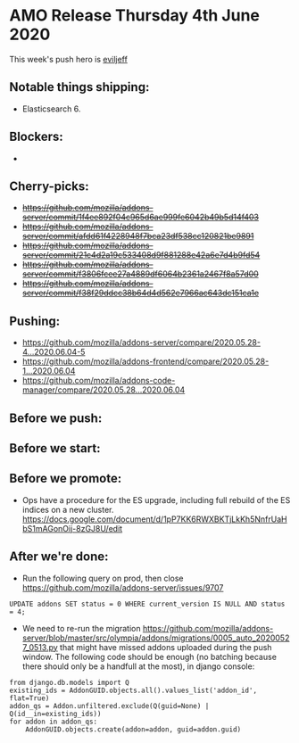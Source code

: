 # AMO Release Thursday 4th June 2020

This week's push hero is [eviljeff](https://github.com/eviljeff)

## Notable things shipping:

- Elasticsearch 6.

## Blockers:

-

## Cherry-picks:

- ~~https://github.com/mozilla/addons-server/commit/1f4ee892f04c965d6ae999fe6042b49b5d14f403~~
- ~~https://github.com/mozilla/addons-server/commit/afdd61f4228948f7bca23df538cc120821be9891~~
- ~~https://github.com/mozilla/addons-server/commit/21c4d2a19c533408d9f881288e42a6e7d4b9fd54~~
- ~~https://github.com/mozilla/addons-server/commit/f3806fcee27a4889df6064b2361a2467f8a57d00~~
- ~~https://github.com/mozilla/addons-server/commit/f38f29ddcc38b64d4d562e7966ac643dc151ca1e~~

## Pushing:

- https://github.com/mozilla/addons-server/compare/2020.05.28-4...2020.06.04-5
- https://github.com/mozilla/addons-frontend/compare/2020.05.28-1...2020.06.04
- https://github.com/mozilla/addons-code-manager/compare/2020.05.28...2020.06.04

## Before we push:

## Before we start:

## Before we promote:

- Ops have a procedure for the ES upgrade, including full rebuild of the ES indices on a new cluster.
  https://docs.google.com/document/d/1pP7KK6RWXBKTjLkKh5NnfrUaHbS1mAGonOij-8zGJ8U/edit


## After we're done:
- Run the following query on prod, then close https://github.com/mozilla/addons-server/issues/9707

`UPDATE addons SET status = 0 WHERE current_version IS NULL AND status = 4;`

- We need to re-run the migration https://github.com/mozilla/addons-server/blob/master/src/olympia/addons/migrations/0005_auto_20200527_0513.py that might have missed addons uploaded during the push window.  The following code should be enough (no batching because there should only be a handfull at the most), in django console:
```
from django.db.models import Q
existing_ids = AddonGUID.objects.all().values_list('addon_id', flat=True)
addon_qs = Addon.unfiltered.exclude(Q(guid=None) | Q(id__in=existing_ids))
for addon in addon_qs:
    AddonGUID.objects.create(addon=addon, guid=addon.guid)
```
